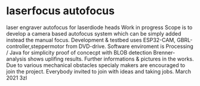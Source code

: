 # laserfocus autofocus
laser engraver autofocus for laserdiode heads
Work in progress
Scope is to develop a camera based autofocus system which can be simply added instead the manual focus.
Development & testbed uses ESP32-CAM, GBRL-controller,steppermotor from DVD-drive.
Software enviroment is Processing / Java for simplicity
proof of concecpt with BLOB detection Brenner-analysis shows uplifing results.
Further informations & pictures in the works.
Due to various mechanical obstacles specialy makers are encouraged to join the project.
Everybody invited to join with ideas and taking jobs.
March 2021 3zl
